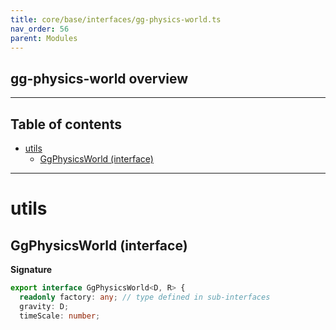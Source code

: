 ```yaml
---
title: core/base/interfaces/gg-physics-world.ts
nav_order: 56
parent: Modules
---
```


## gg-physics-world overview

---

<h2 class="text-delta">Table of contents</h2>

- [utils](#utils)
  - [GgPhysicsWorld (interface)](#ggphysicsworld-interface)

---

# utils

## GgPhysicsWorld (interface)

**Signature**

```ts
export interface GgPhysicsWorld<D, R> {
  readonly factory: any; // type defined in sub-interfaces
  gravity: D;
  timeScale: number;
```
